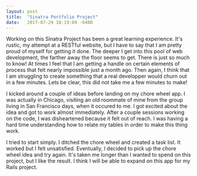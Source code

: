 ```yaml
---
layout: post
title:  "Sinatra Portfolio Project"
date:   2017-07-29 18:19:09 -0400
---
```



Working on this Sinatra Project has been a great learning experience.  It's rustic, my attempt at a RESTful website, but I have to say that I am pretty proud of myself for getting it done.  The deeper I get into this pool of web development, the farther away the floor seems to get.  There is just so much to know!  At times I feel that I am getting a handle on certain elements of process that felt nearly impossible just a month ago.  Then again, I think that I am struggling to create something that a real developper would churn out in a few minutes.  Lets be clear, this did not take me a few minutes to make!  

I kicked around a couple of ideas before landing on my chore wheel app.  I was actually in Chicago, visiting an old roommate of mine from the group living in San Francisco days, when it occured to me.  I got excited about the idea and got to work almost immediately.  After a couple sessions working on the code, I was disheartened because it felt out of reach.  I was having a hard time understanding how to relate my tables in order to make this thing work.  

I tried to start simply.  I ditched the chore wheel and created a task list.  It worked but I felt unsatisfied.  Eventually, I decided to pick up the chore wheel idea and try again.  It's taken me longer than I wanted to spend on this project, but I like the result.  I think I will be able to expand on this app for my Rails project.  
